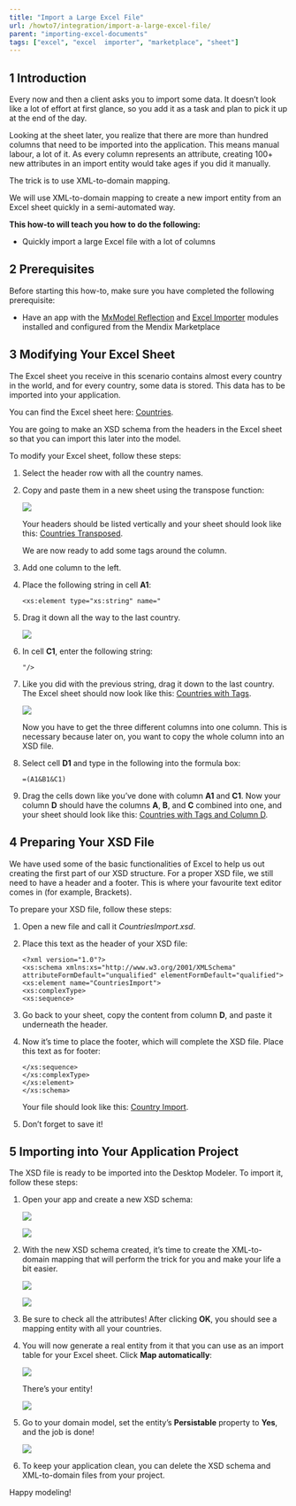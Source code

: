 ```yaml
---
title: "Import a Large Excel File"
url: /howto7/integration/import-a-large-excel-file/
parent: "importing-excel-documents"
tags: ["excel", "excel  importer", "marketplace", "sheet"]
---
```


## 1 Introduction

Every now and then a client asks you to import some data. It doesn’t look like a lot of effort at first glance, so you add it as a task and plan to pick it up at the end of the day.

Looking at the sheet later, you realize that there are more than hundred columns that need to be imported into the application. This means manual labour, a lot of it. As every column represents an attribute, creating 100+ new attributes in an import entity would take ages if you did it manually.

The trick is to use XML-to-domain mapping.

We will use XML-to-domain mapping to create a new import entity from an Excel sheet quickly in a semi-automated way.

**This how-to will teach you how to do the following:**

* Quickly import a large Excel file with a lot of columns

## 2 Prerequisites

Before starting this how-to, make sure you have completed the following prerequisite:

* Have an app with the [MxModel Reflection](/appstore/modules/model-reflection) and [Excel Importer](/appstore/modules/excel-importer) modules installed and configured from the Mendix Marketplace

## 3 Modifying Your Excel Sheet

The Excel sheet you receive in this scenario contains almost every country in the world, and for every country, some data is stored. This data has to be imported into your application.

You can find the Excel sheet here: [Countries](attachments/Excel/Countries.xlsx).

You are going to make an XSD schema from the headers in the Excel sheet so that you can import this later into the model.

To modify your Excel sheet, follow these steps:

1. Select the header row with all the country names.
2. Copy and paste them in a new sheet using the transpose function:

    ![](attachments/import-large/19398888.png)

    Your headers should be listed vertically and your sheet should look like this: [Countries Transposed](attachments/Excel/CountriesTransposed.xlsx).

    We are now ready to add some tags around the column.

3. Add one column to the left.
4. Place the following string in cell **A1**:

    ```text
    <xs:element type="xs:string" name="
    ```

5. Drag it down all the way to the last country.

    ![](attachments/import-large/19398889.png)

6. In cell **C1**, enter the following string:

    ```text
    "/>
    ```

7. Like you did with the previous string, drag it down to the last country. The Excel sheet should now look like this: [Countries with Tags](attachments/Excel/CountriesWithTags.xlsx).

    ![](attachments/import-large/19398890.png)


    Now you have to get the three different columns into one column. This is necessary because later on, you want to copy the whole column into an XSD file.

8. Select cell **D1** and type in the following into the formula box:

    ```text
    =(A1&B1&C1)
    ```

9. Drag the cells down like you’ve done with column **A1** and **C1**. Now your column **D** should have the columns **A**, **B**, and **C** combined into one, and your sheet should look like this: [Countries with Tags and Column D](attachments/Excel/CountriesWithTagsAndColumnD.xlsx).

## 4 Preparing Your XSD File

We have used some of the basic functionalities of Excel to help us out creating the first part of our XSD structure. For a proper XSD file, we still need to have a header and a footer. This is where your favourite text editor comes in (for example, Brackets).

To prepare your XSD file, follow these steps:

1.  Open a new file and call it *CountriesImport.xsd*.
2.  Place this text as the header of your XSD file:

    ```text
    <?xml version="1.0"?>
    <xs:schema xmlns:xs="http://www.w3.org/2001/XMLSchema" attributeFormDefault="unqualified" elementFormDefault="qualified">
    <xs:element name="CountriesImport">
    <xs:complexType>
    <xs:sequence>
    ```

3.  Go back to your sheet, copy the content from column **D**, and paste it underneath the header.
4.  Now it’s time to place the footer, which will complete the XSD file. Place this text as for footer:

    ```text
    </xs:sequence>
    </xs:complexType>
    </xs:element>
    </xs:schema>
    ```

    Your file should look like this: [Country Import](attachments/Excel/CountryImport.xsd).

5.  Don’t forget to save it!

## 5 Importing into Your Application Project

The XSD file is ready to be imported into the Desktop Modeler. To import it, follow these steps:

1. Open your app and create a new XSD schema:

    ![](attachments/import-large/19398893.png)

	![](attachments/import-large/create.png)

3. With the new XSD schema created, it’s time to create the XML-to-domain mapping that will perform the trick for you and make your life a bit easier.

    ![](attachments/import-large/19398895.png)

    ![](attachments/import-large/19398896.png)

4. Be sure to check all the attributes! After clicking **OK**, you should see a mapping entity with all your countries.

5. You will now generate a real entity from it that you can use as an import table for your Excel sheet. Click **Map automatically**:

    ![](attachments/import-large/19398897.png)

    There’s your entity!

    ![](attachments/import-large/19398898.png)

6. Go to your domain model, set the entity’s **Persistable** property to **Yes**, and the job is done!

    ![](attachments/import-large/19398899.png)

7. To keep your application clean, you can delete the XSD schema and XML-to-domain files from your project.

Happy modeling!

